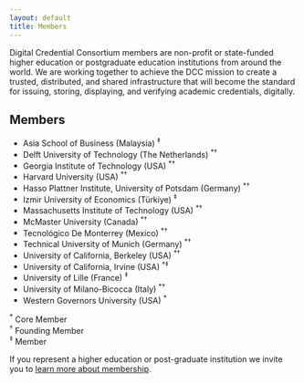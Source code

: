 ```yaml
---
layout: default
title: Members  
---
```

Digital Credential Consortium members are non-profit or state-funded higher education or postgraduate education institutions from around the world. We are working together to achieve the DCC mission to create a trusted, distributed, and shared infrastructure that will become the standard for issuing, storing, displaying, and verifying academic credentials, digitally.
## Members

* Asia School of Business (Malaysia) <sup>‡</sup>
* Delft University of Technology (The Netherlands) <sup>*†</sup>
* Georgia Institute of Technology (USA) <sup>*†</sup>
* Harvard University (USA) <sup>*†</sup>
* Hasso Plattner Institute, University of Potsdam (Germany) <sup>*†</sup>
* Izmir University of Economics (Türkiye) <sup>‡</sup>
* Massachusetts Institute of Technology (USA) <sup>*†</sup>
* McMaster University (Canada) <sup>*†</sup>
* Tecnológico De Monterrey (Mexico) <sup>*†</sup>
* Technical University of Munich (Germany) <sup>*†</sup>
* University of California, Berkeley (USA) <sup>*†</sup>
* University of California, Irvine (USA) <sup>†‡</sup>
* University of Lille (France) <sup>‡</sup>
* University of Milano-Bicocca (Italy) <sup>*†</sup>
* Western Governors University (USA) <sup>*</sup>

<!-- HTML Formatting for a small legend for the member section -->
<p class="p-small">
<sup>*</sup> Core Member
<br>
<sup>†</sup> Founding Member
<br>
<sup>‡</sup> Member
</p>

<div id="contact" class="call-to-action pt-4 pb-4">
<div class="container-md">
<div class="content">
    <p class="call-to-action-mini mb-3 mt-3">
      If you represent a higher education or post-graduate institution we invite you to <a href="{{ site.baseurl }}/membership">learn more about membership</a>.
    </p>
</div>
</div>
</div>
